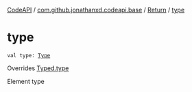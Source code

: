 [CodeAPI](../../index.md) / [com.github.jonathanxd.codeapi.base](../index.md) / [Return](index.md) / [type](.)

# type

`val type: `[`Type`](http://docs.oracle.com/javase/6/docs/api/java/lang/reflect/Type.html)

Overrides [Typed.type](../-typed/type.md)

Element type

